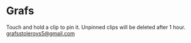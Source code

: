 # Grafs
Touch and hold a clip to pin it. Unpinned clips will be deleted after 1 hour.
grafsstolerovs5@gmail.com
